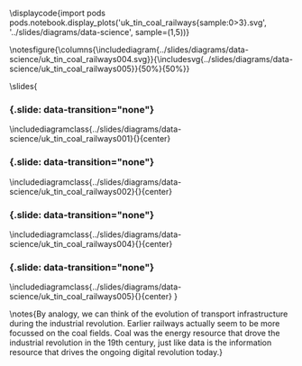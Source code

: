 \displaycode{import pods
pods.notebook.display_plots('uk_tin_coal_railways{sample:0>3}.svg', 
                            '../slides/diagrams/data-science', sample=(1,5))}

\notesfigure{\columns{\includediagram{../slides/diagrams/data-science/uk_tin_coal_railways004.svg}}{\includesvg{../slides/diagrams/data-science/uk_tin_coal_railways005}}{50%}{50%}}

\slides{
### {.slide: data-transition="none"}

\includediagramclass{../slides/diagrams/data-science/uk_tin_coal_railways001}{}{center}

### {.slide: data-transition="none"}

\includediagramclass{../slides/diagrams/data-science/uk_tin_coal_railways002}{}{center}

<!--### {.slide: data-transition="none"}

\includediagramclass{../slides/diagrams/data-science/uk_tin_coal_railways003}{}{center}-->

### {.slide: data-transition="none"}

\includediagramclass{../slides/diagrams/data-science/uk_tin_coal_railways004}{}{center}

### {.slide: data-transition="none"}

\includediagramclass{../slides/diagrams/data-science/uk_tin_coal_railways005}{}{center}
}

\notes{By analogy, we can think of the evolution of transport infrastructure during the industrial revolution. Earlier railways actually seem to be more focussed on the coal fields. Coal was the energy resource that drove the industrial revolution in the 19th century, just like data is the information resource that drives the ongoing digital revolution today.}
